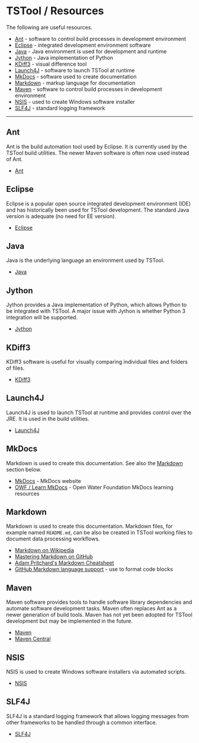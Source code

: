 # TSTool / Resources #

The following are useful resources.

* [Ant](#ant) - software to control build processes in development environment
* [Eclipse](#eclipse) - integrated development environment software
* [Java](#java) - Java environment is used for development and runtime
* [Jython](#jython) - Java implementation of Python
* [KDiff3](#kdiff3) - visual difference tool
* [Launch4J](#launch4j) - software to launch TSTool at runtime
* [MkDocs](#mkdocs) - software used to create documentation
* [Markdown](#markdown) - markup language for documentation
* [Maven](#maven) - software to control build processes in development environment
* [NSIS](#nsis) - used to create Windows software installer
* [SLF4J](#slf4j) - standard logging framework

--------------------

## Ant ##

Ant is the build automation tool used by Eclipse.
It is currently used by the TSTool build utilities.
The newer Maven software is often now used instead of Ant.

* [Ant](https://ant.apache.org/)

## Eclipse ##

Eclipse is a popular open source integrated development environment (IDE) and has
historically been used for TSTool development.
The standard Java version is adequate (no need for EE version).

* [Eclipse](https://www.eclipse.org/ide/)

## Java ##

Java is the underlying language an environment used by TSTool.

* [Java](https://www.oracle.com/java/index.html)

## Jython ##

Jython provides a Java implementation of Python, which allows Python to be integrated with TSTool.
A major issue with Jython is whether Python 3 integration will be supported.

* [Jython](http://www.jython.org/)

## KDiff3 ##

KDiff3 software is useful for visually comparing individual files and folders of files.

* [KDiff3](http://kdiff3.sourceforge.net/)

## Launch4J ##

Launch4J is used to launch TSTool at runtime and provides control over the JRE.
It is used in the build utilities.

* [Launch4J](http://launch4j.sourceforge.net/)

## MkDocs ##

Markdown is used to create this documentation. See also the [Markdown](#markdown) section below.

* [MkDocs](http://www.mkdocs.org/) - MkDocs website
* [OWF / Learn MkDocs](http://learn.openwaterfoundation.org/owf-learn-mkdocs/) - Open Water Foundation MkDocs learning resources

## Markdown ##

Markdown is used to create this documentation.
Markdown files, for example named `README.md`, can be also be created in TSTool working files to
document data processing workflows.

* [Markdown on Wikipedia](https://en.wikipedia.org/wiki/Markdown)
* [Mastering Markdown on GitHub](https://guides.github.com/features/mastering-markdown/)
* [Adam Pritchard's Markdown Cheatsheet](https://github.com/adam-p/markdown-here/wiki/Markdown-Cheatsheet)
* [GitHub Markdown language support](https://github.com/github/linguist/blob/master/lib/linguist/languages.yml) - use to format code blocks

## Maven ##

Maven software provides tools to handle software library dependencies and automate software development tasks.
Maven often replaces Ant as a newer generation of build tools.
Maven has not yet been adopted for TSTool development but may be implemented in the future.

* [Maven](https://maven.apache.org/)
* [Maven Central](https://search.maven.org/)

## NSIS ##

NSIS is used to create Windows software installers via automated scripts.

* [NSIS](https://sourceforge.net/projects/nsis/)

## SLF4J ##

SLF4J is a standard logging framework that allows logging messages from other frameworks
to be handled through a common interface.

* [SLF4J](https://www.slf4j.org/)
